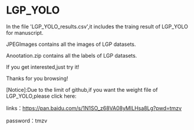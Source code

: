 # LGP_YOLO

In the file 'LGP_YOLO_results.csv',it includes the traing result of LGP_YOLO for manuscript.

JPEGImages contains all the images of LGP datasets.

Anootation.zip contains all the labels of LGP datasets.

If you get interested,just try it!

Thanks for you browsing!

[Notice]:Due to the limit of github,if you want the weight file of LGP_YOLO,please click here:

links：https://pan.baidu.com/s/1N1SO_z68VA08yMILHsa8Lg?pwd=tmzv 

password：tmzv 
